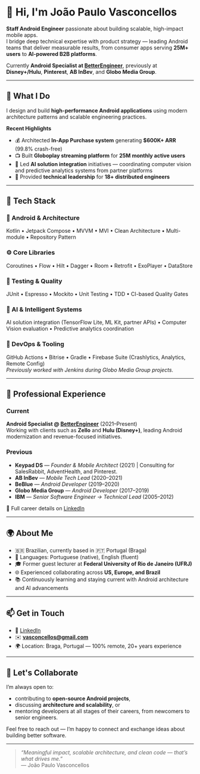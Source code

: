 # 👋 Hi, I'm João Paulo Vasconcellos

**Staff Android Engineer** passionate about building scalable, high-impact mobile apps.  
I bridge deep technical expertise with product strategy — leading Android teams that deliver measurable results, from consumer apps serving **25M+ users** to **AI-powered B2B platforms**.

Currently **Android Specialist at [BetterEngineer](https://www.betterengineer.com/)**, previously at **Disney+/Hulu**, **Pinterest**, **AB InBev**, and **Globo Media Group**.

---

## 🚀 What I Do

I design and build **high-performance Android applications** using modern architecture patterns and scalable engineering practices.

**Recent Highlights**
- 💰 Architected **In-App Purchase system** generating **$600K+ ARR** (99.8% crash-free)
- 📺 Built **Globoplay streaming platform** for **25M monthly active users**
- 🤖 Led **AI solution integration** initiatives — coordinating computer vision and predictive analytics systems from partner platforms
- 👥 Provided **technical leadership** for **18+ distributed engineers**

---

## 🧩 Tech Stack

### 🧠 Android & Architecture
Kotlin • Jetpack Compose • MVVM • MVI • Clean Architecture • Multi-module • Repository Pattern

### ⚙️ Core Libraries
Coroutines • Flow • Hilt • Dagger • Room • Retrofit • ExoPlayer • DataStore

### 🧪 Testing & Quality
JUnit • Espresso • Mockito • Unit Testing • TDD • CI-based Quality Gates

### 🤖 AI & Intelligent Systems
AI solution integration (TensorFlow Lite, ML Kit, partner APIs) • Computer Vision evaluation • Predictive analytics coordination

### 🚀 DevOps & Tooling
GitHub Actions • Bitrise • Gradle • Firebase Suite (Crashlytics, Analytics, Remote Config)  
*Previously worked with Jenkins during Globo Media Group projects.*

---

## 💼 Professional Experience

### **Current**
**Android Specialist @ [BetterEngineer](https://www.betterengineer.com/)** (2021–Present)  
Working with clients such as **Zello** and **Hulu (Disney+)**, leading Android modernization and revenue-focused initiatives.

### **Previous**
- **Keypad DS** — *Founder & Mobile Architect* (2021) | Consulting for SalesRabbit, AdventHealth, and Pinterest.
- **AB InBev** — *Mobile Tech Lead* (2020–2021)  
- **BeBlue** — *Android Developer* (2019–2020)  
- **Globo Media Group** — *Android Developer* (2017–2019)  
- **IBM** — *Senior Software Engineer → Technical Lead* (2005–2012)

📄 Full career details on [LinkedIn](https://linkedin.com/in/jpvasconcellos)

---

## 🌍 About Me

- 🇧🇷 Brazilian, currently based in 🇵🇹 Portugal (Braga)  
- 💬 Languages: Portuguese (native), English (fluent)  
- 🎓 Former guest lecturer at **Federal University of Rio de Janeiro (UFRJ)**  
- 🌐 Experienced collaborating across **US, Europe, and Brazil**  
- 📚 Continuously learning and staying current with Android architecture and AI advancements

---

## 📫 Get in Touch

- 💼 [LinkedIn](https://linkedin.com/in/jpvasconcellos)  
- ✉️ **vasconcellos@gmail.com**  
- 🌍 Location: Braga, Portugal — 100% remote, 20+ years experience  

---

## 🤝 Let's Collaborate

I’m always open to:
- contributing to **open-source Android projects**,  
- discussing **architecture and scalability**, or  
- mentoring developers at all stages of their careers, from newcomers to senior engineers.  

Feel free to reach out — I’m happy to connect and exchange ideas about building better software.

---

> _“Meaningful impact, scalable architecture, and clean code — that’s what drives me.”_  
> — João Paulo Vasconcellos
